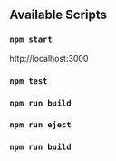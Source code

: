 ## Available Scripts

### `npm start`
http://localhost:3000

### `npm test`

### `npm run build`

### `npm run eject`

### `npm run build`

